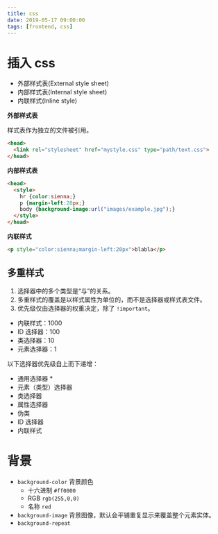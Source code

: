 ```yaml
---
title: css
date: 2019-05-17 09:00:00
tags: [frontend, css]
---
```


# 插入 css

- 外部样式表(External style sheet)
- 内部样式表(Internal style sheet)
- 内联样式(Inline style)

**外部样式表**

样式表作为独立的文件被引用。

```html
<head>
  <link rel="stylesheet" href="mystyle.css" type="path/text.css">
</head>
```

**内部样式表**

```html
<head>
  <style>
    hr {color:sienna;}
    p {margin-left:20px;}
    body {background-image:url("images/example.jpg");}
  </style>
</head>
```

**内联样式**

```html
<p style="color:sienna;margin-left:20px">blabla</p>
```

## 多重样式

1. 选择器中的多个类型是“与”的关系。
2. 多重样式的覆盖是以样式属性为单位的，而不是选择器或样式表文件。
3. 优先级仅由选择器的权重决定，除了 `!important`。
  - 内联样式：1000
  - ID 选择器：100
  - 类选择器：10
  - 元素选择器：1

以下选择器优先级自上而下递增：

- 通用选择器 *
- 元素（类型）选择器
- 类选择器
- 属性选择器
- 伪类
- ID 选择器
- 内联样式

# 背景

- `background-color` 背景颜色
  - 十六进制 `#ff0000`
  - RGB `rgb(255,0,0)`
  - 名称 `red`
- `background-image` 背景图像，默认会平铺重复显示来覆盖整个元素实体。
- `background-repeat` 

